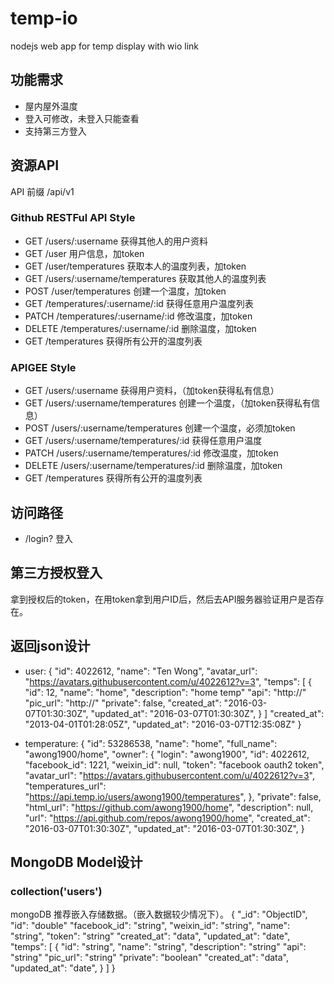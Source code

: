 # temp-io
nodejs web app for temp display with wio link

## 功能需求
- 屋内屋外温度
- 登入可修改，未登入只能查看
- 支持第三方登入

## 资源API
API 前缀 /api/v1
### Github RESTFul API Style
- GET /users/:username 获得其他人的用户资料
- GET /user 用户信息，加token
- GET /user/temperatures 获取本人的温度列表，加token
- GET /users/:username/temperatures 获取其他人的温度列表
- POST /user/temperatures 创建一个温度，加token
- GET /temperatures/:username/:id 获得任意用户温度列表
- PATCH /temperatures/:username/:id 修改温度，加token
- DELETE /temperatures/:username/:id 删除温度，加token
- GET /temperatures 获得所有公开的温度列表

### APIGEE Style
- GET /users/:username 获得用户资料，（加token获得私有信息）
- GET /users/:username/temperatures 创建一个温度，（加token获得私有信息）
- POST /users/:username/temperatures 创建一个温度，必须加token
- GET /users/:username/temperatures/:id 获得任意用户温度
- PATCH /users/:username/temperatures/:id 修改温度，加token
- DELETE /users/:username/temperatures/:id 删除温度，加token
- GET /temperatures 获得所有公开的温度列表

## 访问路径
- /login?  登入

## 第三方授权登入
拿到授权后的token，在用token拿到用户ID后，然后去API服务器验证用户是否存在。

## 返回json设计
- user:
{
  "id": 4022612,
  "name": "Ten Wong",
  "avatar_url": "https://avatars.githubusercontent.com/u/4022612?v=3",
  "temps": [
    {
      "id": 12,
      "name": "home",
      "description": "home temp"
      "api": "http://"
      "pic_url": "http://"
      "private": false,
      "created_at": "2016-03-07T01:30:30Z",
      "updated_at": "2016-03-07T01:30:30Z",
    }
  ]
  "created_at": "2013-04-01T01:28:05Z",
  "updated_at": "2016-03-07T12:35:08Z"
}

- temperature:
{
  "id": 53286538,
  "name": "home",
  "full_name": "awong1900/home",
  "owner": {
    "login":  "awong1900",
    "id": 4022612,
    "facebook_id": 1221,
    "weixin_id": null,
    "token": "facebook oauth2 token",
    "avatar_url": "https://avatars.githubusercontent.com/u/4022612?v=3",
    "temperatures_url": "https://api.temp.io/users/awong1900/temperatures",
  },
  "private": false,
  "html_url": "https://github.com/awong1900/home",
  "description": null,
  "url": "https://api.github.com/repos/awong1900/home",
  "created_at": "2016-03-07T01:30:30Z",
  "updated_at": "2016-03-07T01:30:30Z",
}

## MongoDB Model设计
### collection('users')
mongoDB 推荐嵌入存储数据。（嵌入数据较少情况下）。
{
  "_id": "ObjectID",
  "id": "double"
  "facebook_id": "string",
  "weixin_id": "string",
  "name": "string",
  "token": "string"
  "created_at": "data",
  "updated_at": "date",
  "temps": [
    {
      "id": "string",
      "name": "string",
      "description": "string"
      "api": "string"
      "pic_url": "string"
      "private": "boolean"
      "created_at": "data",
      "updated_at": "date",
    }
  ]
}
